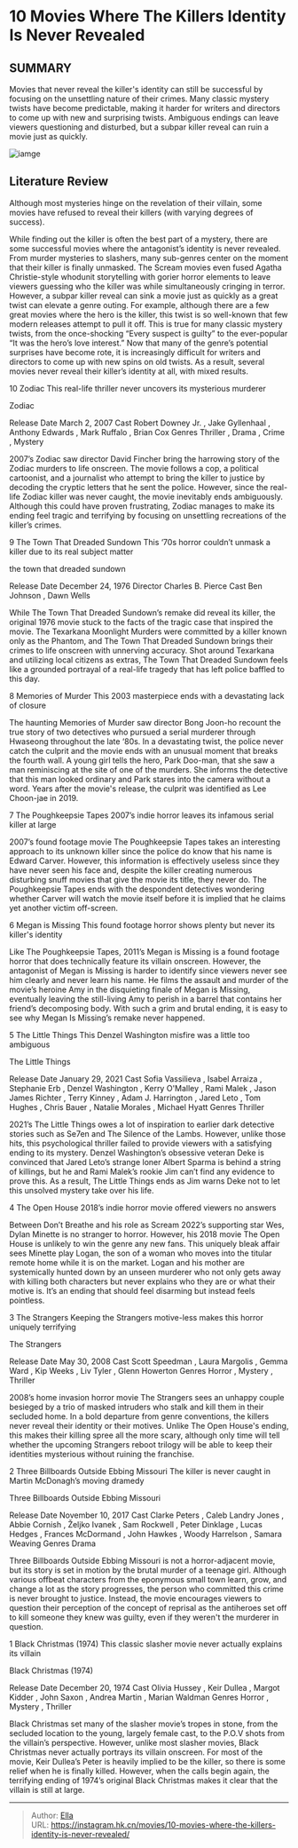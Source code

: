 # 10 Movies Where The Killers Identity Is Never Revealed


## SUMMARY 


 Movies that never reveal the killer&#39;s identity can still be successful by focusing on the unsettling nature of their crimes. 
 Many classic mystery twists have become predictable, making it harder for writers and directors to come up with new and surprising twists. 
 Ambiguous endings can leave viewers questioning and disturbed, but a subpar killer reveal can ruin a movie just as quickly. 

![iamge](https://static1.srcdn.com/wordpress/wp-content/uploads/2024/01/olivia-hussey-s-jess-stares-out-a-window-in-black-christmas.jpg)

## Literature Review

Although most mysteries hinge on the revelation of their villain, some movies have refused to reveal their killers (with varying degrees of success).




While finding out the killer is often the best part of a mystery, there are some successful movies where the antagonist’s identity is never revealed. From murder mysteries to slashers, many sub-genres center on the moment that their killer is finally unmasked. The Scream movies even fused Agatha Christie-style whodunit storytelling with gorier horror elements to leave viewers guessing who the killer was while simultaneously cringing in terror. However, a subpar killer reveal can sink a movie just as quickly as a great twist can elevate a genre outing.
For example, although there are a few great movies where the hero is the killer, this twist is so well-known that few modern releases attempt to pull it off. This is true for many classic mystery twists, from the once-shocking “Every suspect is guilty” to the ever-popular “It was the hero’s love interest.” Now that many of the genre’s potential surprises have become rote, it is increasingly difficult for writers and directors to come up with new spins on old twists. As a result, several movies never reveal their killer’s identity at all, with mixed results.









 








 10  Zodiac 
This real-life thriller never uncovers its mysterious murderer


 







  Zodiac  


  Release Date    March 2, 2007     Cast    Robert Downey Jr. , Jake Gyllenhaal , Anthony Edwards , Mark Ruffalo , Brian Cox     Genres    Thriller , Drama , Crime , Mystery    


2007’s Zodiac saw director David Fincher bring the harrowing story of the Zodiac murders to life onscreen. The movie follows a cop, a political cartoonist, and a journalist who attempt to bring the killer to justice by decoding the cryptic letters that he sent the police. However, since the real-life Zodiac killer was never caught, the movie inevitably ends ambiguously. Although this could have proven frustrating, Zodiac manages to make its ending feel tragic and terrifying by focusing on unsettling recreations of the killer’s crimes.





 9  The Town That Dreaded Sundown 
This ‘70s horror couldn’t unmask a killer due to its real subject matter
        

 the town that dreaded sundown 


  Release Date    December 24, 1976     Director    Charles B. Pierce     Cast    Ben Johnson , Dawn Wells    


While The Town That Dreaded Sundown’s remake did reveal its killer, the original 1976 movie stuck to the facts of the tragic case that inspired the movie. The Texarkana Moonlight Murders were committed by a killer known only as the Phantom, and The Town That Dreaded Sundown brings their crimes to life onscreen with unnerving accuracy. Shot around Texarkana and utilizing local citizens as extras, The Town That Dreaded Sundown feels like a grounded portrayal of a real-life tragedy that has left police baffled to this day.





 8  Memories of Murder 
This 2003 masterpiece ends with a devastating lack of closure
        

The haunting Memories of Murder saw director Bong Joon-ho recount the true story of two detectives who pursued a serial murderer through Hwaseong throughout the late ‘80s. In a devastating twist, the police never catch the culprit and the movie ends with an unusual moment that breaks the fourth wall. A young girl tells the hero, Park Doo-man, that she saw a man reminiscing at the site of one of the murders. She informs the detective that this man looked ordinary and Park stares into the camera without a word. Years after the movie&#39;s release, the culprit was identified as Lee Choon-jae in 2019.





 7  The Poughkeepsie Tapes 
2007’s indie horror leaves its infamous serial killer at large
        

2007’s found footage movie The Poughkeepsie Tapes takes an interesting approach to its unknown killer since the police do know that his name is Edward Carver. However, this information is effectively useless since they have never seen his face and, despite the killer creating numerous disturbing snuff movies that give the movie its title, they never do. The Poughkeepsie Tapes ends with the despondent detectives wondering whether Carver will watch the movie itself before it is implied that he claims yet another victim off-screen.





 6  Megan is Missing 
This found footage horror shows plenty but never its killer&#39;s identity
        

Like The Poughkeepsie Tapes, 2011’s Megan is Missing is a found footage horror that does technically feature its villain onscreen. However, the antagonist of Megan is Missing is harder to identify since viewers never see him clearly and never learn his name. He films the assault and murder of the movie’s heroine Amy in the disquieting finale of Megan is Missing, eventually leaving the still-living Amy to perish in a barrel that contains her friend’s decomposing body. With such a grim and brutal ending, it is easy to see why Megan Is Missing’s remake never happened.





 5  The Little Things 
This Denzel Washington misfire was a little too ambiguous


 







  The Little Things  


  Release Date    January 29, 2021     Cast    Sofia Vassilieva , Isabel Arraiza , Stephanie Erb , Denzel Washington , Kerry O&#39;Malley , Rami Malek , Jason James Richter , Terry Kinney , Adam J. Harrington , Jared Leto , Tom Hughes , Chris Bauer , Natalie Morales , Michael Hyatt     Genres    Thriller    


2021’s The Little Things owes a lot of inspiration to earlier dark detective stories such as Se7en and The Silence of the Lambs. However, unlike those hits, this psychological thriller failed to provide viewers with a satisfying ending to its mystery. Denzel Washington’s obsessive veteran Deke is convinced that Jared Leto’s strange loner Albert Sparma is behind a string of killings, but he and Rami Malek’s rookie Jim can’t find any evidence to prove this. As a result, The Little Things ends as Jim warns Deke not to let this unsolved mystery take over his life.





 4  The Open House 
2018’s indie horror movie offered viewers no answers
        

Between Don’t Breathe and his role as Scream 2022’s supporting star Wes, Dylan Minette is no stranger to horror. However, his 2018 movie The Open House is unlikely to win the genre any new fans. This uniquely bleak affair sees Minette play Logan, the son of a woman who moves into the titular remote home while it is on the market. Logan and his mother are systemically hunted down by an unseen murderer who not only gets away with killing both characters but never explains who they are or what their motive is. It’s an ending that should feel disarming but instead feels pointless.





 3  The Strangers 
Keeping the Strangers motive-less makes this horror uniquely terrifying


 







  The Strangers  


  Release Date    May 30, 2008     Cast    Scott Speedman , Laura Margolis , Gemma Ward , Kip Weeks , Liv Tyler , Glenn Howerton     Genres    Horror , Mystery , Thriller    


2008’s home invasion horror movie The Strangers sees an unhappy couple besieged by a trio of masked intruders who stalk and kill them in their secluded home. In a bold departure from genre conventions, the killers never reveal their identity or their motives. Unlike The Open House&#39;s ending, this makes their killing spree all the more scary, although only time will tell whether the upcoming Strangers reboot trilogy will be able to keep their identities mysterious without ruining the franchise.





 2  Three Billboards Outside Ebbing Missouri 
The killer is never caught in Martin McDonagh’s moving dramedy
        

  Three Billboards Outside Ebbing Missouri  


  Release Date    November 10, 2017     Cast    Clarke Peters , Caleb Landry Jones , Abbie Cornish , Željko Ivanek , Sam Rockwell , Peter Dinklage , Lucas Hedges , Frances McDormand , John Hawkes , Woody Harrelson , Samara Weaving     Genres    Drama    


Three Billboards Outside Ebbing Missouri is not a horror-adjacent movie, but its story is set in motion by the brutal murder of a teenage girl. Although various offbeat characters from the eponymous small town learn, grow, and change a lot as the story progresses, the person who committed this crime is never brought to justice. Instead, the movie encourages viewers to question their perception of the concept of reprisal as the antiheroes set off to kill someone they knew was guilty, even if they weren&#39;t the murderer in question.





 1  Black Christmas (1974) 
This classic slasher movie never actually explains its villain
        

  Black Christmas (1974)  


  Release Date    December 20, 1974     Cast    Olivia Hussey , Keir Dullea , Margot Kidder , John Saxon , Andrea Martin , Marian Waldman     Genres    Horror , Mystery , Thriller    


Black Christmas set many of the slasher movie’s tropes in stone, from the secluded location to the young, largely female cast, to the P.O.V shots from the villain’s perspective. However, unlike most slasher movies, Black Christmas never actually portrays its villain onscreen. For most of the movie, Keir Dullea’s Peter is heavily implied to be the killer, so there is some relief when he is finally killed. However, when the calls begin again, the terrifying ending of 1974’s original Black Christmas makes it clear that the villain is still at large. 

---

> Author: [Ella](https://instagram.hk.cn/)  
> URL: https://instagram.hk.cn/movies/10-movies-where-the-killers-identity-is-never-revealed/  

